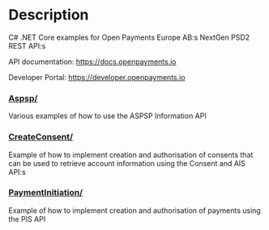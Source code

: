 # Description 
C# .NET Core examples for Open Payments Europe AB:s NextGen PSD2 REST API:s

API documentation: https://docs.openpayments.io

Developer Portal: https://developer.openpayments.io

### [Aspsp/](Aspsp)
Various examples of how to use the ASPSP Information API

### [CreateConsent/](CreateConsent)
Example of how to implement creation and authorisation of consents that can be used to retrieve account information using the Consent and AIS API:s

### [PaymentInitiation/](PaymentInitiation)
Example of how to implement creation and authorisation of payments using the PIS API
